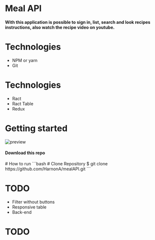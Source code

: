 # Meal API
<h4>With this application is possible to sign in, list, search and look recipes instructions, also watch the recipe video on youtube. </h4>

# Technologies
* NPM or yarn
* Git

# Technologies
* Ract
* Ract Table
* Redux


<h1>Getting started</h1>

<img src="https://firebasestorage.googleapis.com/v0/b/image-983ee.appspot.com/o/preview.png?alt=media" alt="preview" />


<h4>Download this repo</h4>
# How to run
```bash
# Clone Repository
$ git clone https://github.com/HarnonA/mealAPI.git
```


 
  
# TODO
* Filter without buttons
* Responsive table
* Back-end
<h1>TODO</h1>





